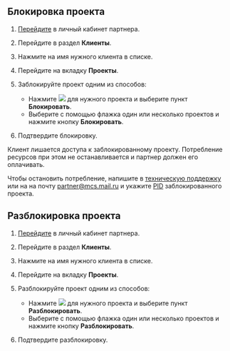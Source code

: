 
## Блокировка проекта

1. [Перейдите](https://msk.cloud.vk.com/partnerapp) в личный кабинет партнера.
1. Перейдите в раздел **Клиенты**.
1. Нажмите на имя нужного клиента в списке.
1. Перейдите на вкладку **Проекты**.
1. Заблокируйте проект одним из способов:

    - Нажмите ![ ](/ru/assets/more-icon.svg "inline") для нужного проекта и выберите пункт **Блокировать**.
    - Выберите с помощью флажка один или несколько проектов и нажмите кнопку **Блокировать**.
1. Подтвердите блокировку.

Клиент лишается доступа к заблокированному проекту. Потребление ресурсов при этом не останавливается и партнер должен его оплачивать.

Чтобы остановить потребление, напишите в [техническую поддержку](/ru/contacts) или на на почту [partner@mcs.mail.ru](mailto:partner@mcs.mail.ru) и укажите [PID](/ru/tools-for-using-services/partner-platform/instructions/client-management/client-information#prosmotr_spiska_proektov_klienta) заблокированного проекта.

## Разблокировка проекта

1. [Перейдите](https://msk.cloud.vk.com/partnerapp) в личный кабинет партнера.
1. Перейдите в раздел **Клиенты**.
1. Нажмите на имя нужного клиента в списке.
1. Перейдите на вкладку **Проекты**.
1. Разблокируйте проект одним из способов:

    - Нажмите ![ ](/ru/assets/more-icon.svg "inline") для нужного проекта и выберите пункт **Разблокировать**.
    - Выберите с помощью флажка один или несколько проектов и нажмите кнопку **Разблокировать**.
1. Подтвердите разблокировку.
